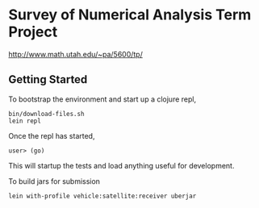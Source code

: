 # Survey of Numerical Analysis Term Project

http://www.math.utah.edu/~pa/5600/tp/

## Getting Started

To bootstrap the environment and start up a clojure repl,

    bin/download-files.sh
    lein repl

Once the repl has started,

    user> (go)

This will startup the tests and load anything useful for development.

To build jars for submission

    lein with-profile vehicle:satellite:receiver uberjar
